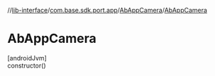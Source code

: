 //[lib-interface](../../../index.md)/[com.base.sdk.port.app](../index.md)/[AbAppCamera](index.md)/[AbAppCamera](-ab-app-camera.md)

# AbAppCamera

[androidJvm]\
constructor()
